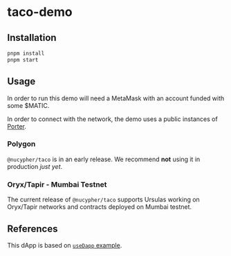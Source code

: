 # taco-demo

## Installation

```bash
pnpm install
pnpm start
```

## Usage

In order to run this demo will need a MetaMask with an account funded with some $MATIC.

In order to connect with the network, the demo uses a public instances of
[Porter](https://docs.nucypher.com/en/latest/application_development/web_development.html#running-porter).

### Polygon

`@nucypher/taco` is in an early release. We recommend **not** using it in
production _just yet_.

### Oryx/Tapir - Mumbai Testnet

The current release of `@nucypher/taco` supports Ursulas working on Oryx/Tapir
networks and contracts deployed on Mumbai testnet.

## References

This dApp is based on
[`useDapp` example](https://github.com/EthWorks/useDapp/tree/master/packages/example).
